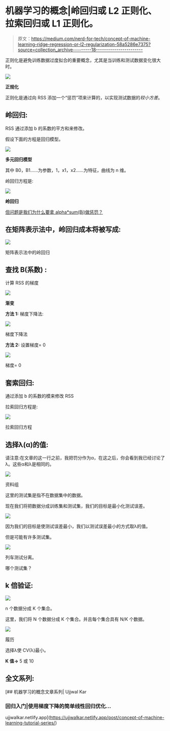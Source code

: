 # 机器学习的概念|岭回归或 L2 正则化、拉索回归或 L1 正则化。

> 原文：<https://medium.com/nerd-for-tech/concept-of-machine-learning-ridge-regression-or-l2-regularization-58a5286e7375?source=collection_archive---------18----------------------->

正则化是避免训练数据过度拟合的重要概念，尤其是当训练和测试数据变化很大时。

![](img/945ceca53554dd53926934e3713354ad.png)

**正规化**

正则化是通过向 RSS 添加一个“惩罚”项来计算的，以实现测试数据的*较小方差*。

## 岭回归:

RSS 通过添加 b 的系数的平方和来修改。

假设下面的方程是回归模型。

![](img/2b93f6a0e315b0c2e4a19d6c7f9b32fb.png)

**多元回归模型**

其中 B0，B1……为参数，1，x1，x2……为特征，曲线为 n 维。

岭回归方程是:

![](img/516a7e614b5bad2a969a281a42364117.png)

**岭回归**

[但问题是我们为什么要拿 alpha*sum(Bj)做惩罚？](https://datascience.stackexchange.com/questions/93927/why-we-take-alphasumbj%c2%b2-as-penalty-in-ridge-regression)

## 在矩阵表示法中，岭回归成本将被写成:

![](img/8936828d0e288071e4c11fa1377b1208.png)

矩阵表示法中的岭回归

## 查找 B(系数) :

计算 RSS 的梯度

![](img/d6dd59edfb7b579857c68b496b3e3391.png)

**渐变**

**方法 1:** 梯度下降法:

![](img/8ce94545bdad873b9dcb7e7666316f4c.png)

梯度下降法

**方法 2:** 设置梯度= 0

![](img/f0d98488a16c0795c8b0aed9856c24e7.png)

梯度= 0

## 套索回归:

通过添加 b 的系数的模来修改 RSS

拉索回归方程是:

![](img/0fa20a345426b4a96c236f1796ac13c2.png)

拉索回归方程

## 选择λ(α)的值:

请注意:在文章的这一行之前，我把罚分作为α，在这之后，你会看到我已经讨论了λ。这些α和λ是相同的。

![](img/fdaaba4c351960a23ab1885f2b34f44f.png)

资料组

这里的测试集是指不在数据集中的数据。

现在我们将把数据分成训练集和测试集，我们的目标是最小化测试误差。

![](img/2915092dcb30c63c5fb21e7161735b9f.png)

因为我们的目标是使测试误差最小，我们以测试误差最小的方式取λ的值。

但是可能有许多测试集。

![](img/9636f75609f602ec03b80b185f9daeb8.png)

列车测试分离。

哪个测试集？

## k 倍验证:

![](img/6e8df4d0aed39d1771c3ccd66763969d.png)

n 个数据分成 K 个集合。

这里，我们将 N 个数据分成 K 个集合。并且每个集合具有 N/K 个数据。

![](img/6aa73c08f1053da6abfed58057232fca.png)

履历

选择λ使 CV(λ)最小。

**K 值→** 5 或 10

## 全文系列:

[](https://ujjwalkar.netlify.app/post/concept-of-machine-learning-tutorial-series/) [## 机器学习的概念文章系列| Ujjwal Kar

### 回归入门|使用梯度下降的简单线性回归优化…

ujjwalkar.netlify.app](https://ujjwalkar.netlify.app/post/concept-of-machine-learning-tutorial-series/)